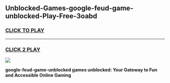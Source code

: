 
## Unblocked-Games-google-feud-game-unblocked-Play-Free-3oabd
<h3>
<a href="https://premium76.site?title=google-feud-game-unblocked&ref=20M">CLICK TO PLAY</a></h3>
<hr>

<h3>
<a href="https://premium76.site?title=google-feud-game-unblocked&ref=20M">CLICK 2 PLAY</a>
  
</h3>

<a href="https://premium76.site?title=google-feud-game-unblocked&ref=19M"><img src="https://clearcache.store/games.png"></a>


**google-feud-game-unblocked games unblocked: Your Gateway to Fun and Accessible Online Gaming**
